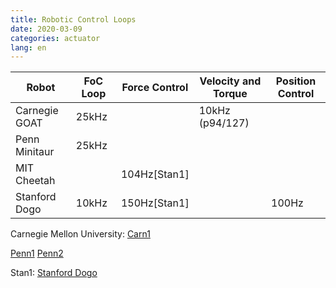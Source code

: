 ```yaml
---
title: Robotic Control Loops
date: 2020-03-09
categories: actuator
lang: en
---
```


| Robot                 | FoC Loop  | Force Control | Velocity and Torque | Position Control |
|-----------------------|-----------|---------------|---------------------|------------------|
| Carnegie GOAT         | 25kHz     |               | 10kHz (p94/127)     |                  |
| Penn Minitaur         | 25kHz     |               |                     |                  |
| MIT Cheetah           |           | 104Hz\[Stan1\]|                     |                  |
| Stanford Dogo         | 10kHz     | 150Hz\[Stan1\]|                     |  100Hz           |


Carnegie Mellon University:
[Carn1](https://www.ri.cmu.edu/pub_files/2016/8/kaloucheThesis.pdf)


[Penn1](https://repository.upenn.edu/cgi/viewcontent.cgi?article=1766&context=ese_papers)
[Penn2](https://repository.upenn.edu/cgi/viewcontent.cgi?article=1850&context=ese_papers)

Stan1: [Stanford Dogo](https://arxiv.org/pdf/1905.04254.pdf)
